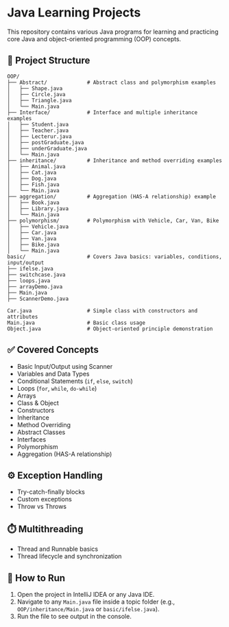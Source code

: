 # Java Learning Projects

This repository contains various Java programs for learning and practicing core Java and object-oriented programming (OOP) concepts.

## 📁 Project Structure

```
OOP/
├── Abstract/             # Abstract class and polymorphism examples
│   ├── Shape.java
│   ├── Circle.java
│   ├── Triangle.java
│   └── Main.java
├── Interface/            # Interface and multiple inheritance examples
│   ├── Student.java
│   ├── Teacher.java
│   ├── Lecterur.java
│   ├── postGraduate.java
│   ├── underGraduate.java
│   └── Main.java
├── inheritance/          # Inheritance and method overriding examples
│   ├── Animal.java
│   ├── Cat.java
│   ├── Dog.java
│   ├── Fish.java
│   └── Main.java
├── aggregation/          # Aggregation (HAS-A relationship) example
│   ├── Book.java
│   ├── Library.java
│   └── Main.java
├── polymorphism/         # Polymorphism with Vehicle, Car, Van, Bike
│   ├── Vehicle.java
│   ├── Car.java
│   ├── Van.java
│   ├── Bike.java
│   └── Main.java
basic/                    # Covers Java basics: variables, conditions, input/output
├── ifelse.java
├── switchcase.java
├── loops.java
├── arrayDemo.java
├── Main.java
├── ScannerDemo.java

Car.java                  # Simple class with constructors and attributes
Main.java                 # Basic class usage
Object.java               # Object-oriented principle demonstration
```

## ✅ Covered Concepts

- Basic Input/Output using Scanner
- Variables and Data Types
- Conditional Statements (`if`, `else`, `switch`)
- Loops (`for`, `while`, `do-while`)
- Arrays
- Class & Object
- Constructors
- Inheritance
- Method Overriding
- Abstract Classes
- Interfaces
- Polymorphism
- Aggregation (HAS-A relationship)

## ⚙️ Exception Handling

- Try-catch-finally blocks
- Custom exceptions
- Throw vs Throws

## ⏱️ Multithreading

- Thread and Runnable basics
- Thread lifecycle and synchronization

## 🚀 How to Run

1. Open the project in IntelliJ IDEA or any Java IDE.
2. Navigate to any `Main.java` file inside a topic folder (e.g., `OOP/inheritance/Main.java` or `basic/ifelse.java`).
3. Run the file to see output in the console.
